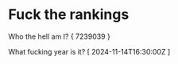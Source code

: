 # Fuck the rankings

Who the hell am I?
{ 7239039 }

What fucking year is it?
[ 2024-11-14T16:30:00Z ]
